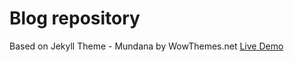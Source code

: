 # Blog repository 

Based on Jekyll Theme - Mundana by WowThemes.net
[Live Demo](https://wowthemesnet.github.io/mundana-theme-jekyll/)

